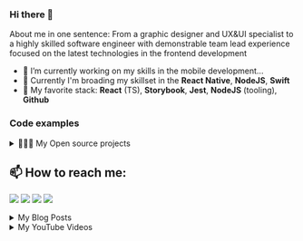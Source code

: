 ### Hi there 👋

About me in one sentence: From a graphic designer and UX&UI specialist to a highly skilled software engineer with demonstrable team lead experience focused on the latest technologies in the frontend development

- 🔭 I’m currently working on my skills in the mobile development... 
- 🌱 Currently I'm broading my skillset in the **React Native**, **NodeJS**, **Swift**
- 🍔 My favorite stack: **React** (TS), **Storybook**, **Jest**, **NodeJS** (tooling), **Github** 

### Code examples
<details>
  <summary>👨🏻‍💻 My Open source projects</summary>

### har-to-mocks

Extract response from .har file and create JSON mocks for mock server.

[![GitHub](https://img.shields.io/badge/github-%23121011.svg?style=flat&logo=github&logoColor=white)](https://github.com/peterknezek/har-to-mocks)
[![Version](https://img.shields.io/npm/v/har-to-mocks.svg)](https://npmjs.org/package/har-to-mocks)
[![Downloads/week](https://img.shields.io/npm/dw/har-to-mocks.svg)](https://npmjs.org/package/har-to-mocks)


### name-day-calendar

Module for providing lists of the official names in a calendar by specific country. Name by day with additional options (e.g.by sex). Contain names database, handlers, and types for TypeScript.

[![GitHub](https://img.shields.io/badge/github-%23121011.svg?style=flat&logo=github&logoColor=white)](https://github.com/peterknezek/name-day-calendar)
[![Version](https://img.shields.io/npm/v/name-day-calendar.svg)](https://npmjs.org/package/name-day-calendar)
[![Downloads/week](https://img.shields.io/npm/dw/name-day-calendar.svg)](https://npmjs.org/package/name-day-calendar)
  
</details>

## 📫 How to reach me:

<p align = "center">

<!-- [<img src ="https://img.shields.io/badge/website-%23.svg?&style=for-the-badge&logo=www&logoColor=white%22&color=black">](https://peterknezek.github.io) -->
[<img src="https://img.shields.io/badge/twitter-%231DA1F2.svg?&style=for-the-badge&logo=twitter&logoColor=white&color=black" />](https://twitter.com/peter_knezek) 
[<img src="https://img.shields.io/badge/linkedin-%2312100E.svg?&style=for-the-badge&logo=linkedin&logoColor=white&color=black" />](https://www.linkedin.com/in/peterknezek)
[<img src="https://img.shields.io/badge/medium-%2312100E.svg?&style=for-the-badge&logo=medium&logoColor=white&color=black" />](https://medium.com/@peterknezek)
[<img src="https://img.shields.io/badge/instagram-%2312100E.svg?&style=for-the-badge&logo=instagram&logoColor=white&color=black" />](https://instagram.com/peterknezek)

</p>


<details>
  <summary>My Blog Posts</summary>

  <!-- BLOG-POST-LIST:START -->
- [Mocking REST responses in create-react-app project](https://medium.com/@peterknezek/mocking-rest-responses-in-create-react-app-project-3c94694193bf?source=rss-211ae587e55d------2)
- [Create a simple mock server based on Node.js with Express and connect-api-mocker](https://medium.com/@peterknezek/create-a-simple-mock-server-based-on-node-js-with-express-and-connect-api-mocker-ee900cec2950?source=rss-211ae587e55d------2)
<!-- BLOG-POST-LIST:END -->
  
</details>

<details>
  <summary>My YouTube Videos</summary>

  <!-- YOUTUBE:START -->
  <!-- YOUTUBE:END -->

</details>


<!--
**peterknezek/peterknezek** is a ✨ _special_ ✨ repository because its `README.md` (this file) appears on your GitHub profile.

Here are some ideas to get you started:

- 🔭 I’m currently working on ...
- 🌱 I’m currently learning ...
- 👯 I’m looking to collaborate on ...
- 🤔 I’m looking for help with ...
- 💬 Ask me about ...
- 📫 How to reach me: ...
- 😄 Pronouns: ...
- ⚡ Fun fact: ...
-->

<!-- ### Tech stack:
<img align="left" alt="Visual Studio Code" width="26px" src="https://cdn.jsdelivr.net/gh/devicons/devicon/icons/vscode/vscode-original.svg" style="padding-right:10px;" />
<img align="left" alt="HTML5" width="26px" src="https://cdn.jsdelivr.net/gh/devicons/devicon/icons/html5/html5-original.svg" style="padding-right:10px;" />
<img align="left" alt="CSS3" width="26px" src="https://cdn.jsdelivr.net/gh/devicons/devicon/icons/css3/css3-original.svg" style="padding-right:10px;" />
<img align="left" alt="Sass" width="26px" src="https://cdn.jsdelivr.net/gh/devicons/devicon/icons/sass/sass-original.svg" style="padding-right:10px;" />
<img align="left" alt="JavaScript" width="26px" src="https://cdn.jsdelivr.net/gh/devicons/devicon/icons/javascript/javascript-original.svg" style="padding-right:10px;" />
<img align="left" alt="React" width="26px" src="https://cdn.jsdelivr.net/gh/devicons/devicon/icons/react/react-original.svg" style="padding-right:10px;" />
<img align="left" alt="Node.js" width="26px" src="https://cdn.jsdelivr.net/gh/devicons/devicon/icons/nodejs/nodejs-original.svg" style="padding-right:10px;" />
<img align="left" alt="GitHub" width="26px" src="https://user-images.githubusercontent.com/3369400/139447912-e0f43f33-6d9f-45f8-be46-2df5bbc91289.png" style="padding-right:10px;" /> -->
<!--
<img align="left" alt="GitHub" width="26px" src="https://user-images.githubusercontent.com/3369400/139448065-39a229ba-4b06-434b-bc67-616e2ed80c8f.png" style="padding-right:10px;" />

[<img align="left" alt="GitHub" width="26px" src="https://user-images.githubusercontent.com/3369400/139447912-e0f43f33-6d9f-45f8-be46-2df5bbc91289.png" style="padding-right:10px;" />](https://www.youtube.com/playlist?list=PLkwxH9e_vrAJ0WbEsFA9W3I1W-g_BTsbt#gh-dark-mode-only)
[<img align="left" alt="GitHub" width="26px" src="https://user-images.githubusercontent.com/3369400/139448065-39a229ba-4b06-434b-bc67-616e2ed80c8f.png" style="padding-right:10px;" />](https://www.youtube.com/playlist?list=PLkwxH9e_vrAJ0WbEsFA9W3I1W-g_BTsbt#gh-light-mode-only)

<img align="left" alt="Terminal" width="26px" src="./img/terminal-dark.svg" />
<br/>
-->


